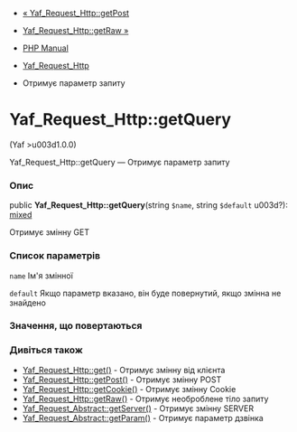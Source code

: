 - [« Yaf_Request_Http::getPost](yaf-request-http.getpost.md)
- [Yaf_Request_Http::getRaw »](yaf-request-http.getraw.md)

- [PHP Manual](index.md)
- [Yaf_Request_Http](class.yaf-request-http.md)
- Отримує параметр запиту

# Yaf_Request_Http::getQuery

(Yaf \>u003d1.0.0)

Yaf_Request_Http::getQuery — Отримує параметр запиту

### Опис

public **Yaf_Request_Http::getQuery**(string `$name`, string `$default`
u003d?):
[mixed](language.types.declarations.md#language.types.declarations.mixed)

Отримує змінну GET

### Список параметрів

`name`
Ім'я змінної

`default`
Якщо параметр вказано, він буде повернутий, якщо змінна не
знайдено

### Значення, що повертаються

### Дивіться також

- [Yaf_Request_Http::get()](yaf-request-http.get.md) - Отримує
змінну від клієнта
- [Yaf_Request_Http::getPost()](yaf-request-http.getpost.md) -
Отримує змінну POST
- [Yaf_Request_Http::getCookie()](yaf-request-http.getcookie.md) -
Отримує змінну Cookie
- [Yaf_Request_Http::getRaw()](yaf-request-http.getraw.md) -
Отримує необроблене тіло запиту
- [Yaf_Request_Abstract::getServer()](yaf-request-abstract.getserver.md) -
Отримує змінну SERVER
- [Yaf_Request_Abstract::getParam()](yaf-request-abstract.getparam.md) -
Отримує параметр дзвінка
